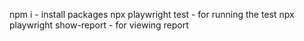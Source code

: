 npm i - install packages
npx playwright test - for running the test
npx playwright show-report - for viewing report
